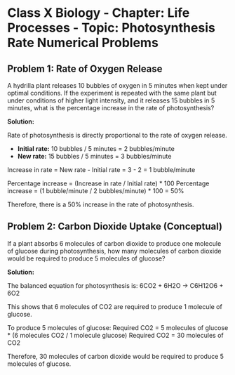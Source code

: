 # Class X Biology - Chapter: Life Processes - Topic: Photosynthesis Rate Numerical Problems

## Problem 1: Rate of Oxygen Release

A hydrilla plant releases 10 bubbles of oxygen in 5 minutes when kept under optimal conditions. If the experiment is repeated with the same plant but under conditions of higher light intensity, and it releases 15 bubbles in 5 minutes, what is the percentage increase in the rate of photosynthesis?

**Solution:**

Rate of photosynthesis is directly proportional to the rate of oxygen release.

*   **Initial rate:** 10 bubbles / 5 minutes = 2 bubbles/minute
*   **New rate:** 15 bubbles / 5 minutes = 3 bubbles/minute

Increase in rate = New rate - Initial rate = 3 - 2 = 1 bubble/minute

Percentage increase = (Increase in rate / Initial rate) * 100
Percentage increase = (1 bubble/minute / 2 bubbles/minute) * 100 = 50%

Therefore, there is a 50% increase in the rate of photosynthesis.

## Problem 2: Carbon Dioxide Uptake (Conceptual)

If a plant absorbs 6 molecules of carbon dioxide to produce one molecule of glucose during photosynthesis, how many molecules of carbon dioxide would be required to produce 5 molecules of glucose?

**Solution:**

The balanced equation for photosynthesis is:
6CO2 + 6H2O → C6H12O6 + 6O2

This shows that 6 molecules of CO2 are required to produce 1 molecule of glucose.

To produce 5 molecules of glucose:
Required CO2 = 5 molecules of glucose * (6 molecules CO2 / 1 molecule glucose)
Required CO2 = 30 molecules of CO2

Therefore, 30 molecules of carbon dioxide would be required to produce 5 molecules of glucose.